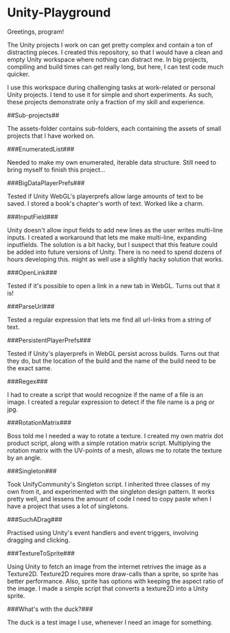# Unity-Playground

Greetings, program! 

The Unity projects I work on can get pretty complex and contain a ton of distracting pieces. I created this repository, so that I would have a clean and empty Unity workspace where nothing can distract me. In big projects, compiling and build times can get really long, but here, I can test code much quicker.

I use this workspace during challenging tasks at work-related or personal Unity projects. I tend to use it for simple and short experiments. As such, these projects demonstrate only a fraction of my skill and experience.

##Sub-projects##

The assets-folder contains sub-folders, each containing the assets of small projects that I have worked on.

###EnumeratedList###

Needed to make my own enumerated, iterable data structure. Still need to bring myself to finish this project...

###BigDataPlayerPrefs###

Tested if Unity WebGL's playerprefs allow large amounts of text to be saved. I stored a book's chapter's worth of text. Worked like a charm.

###InputField###

Unity doesn't allow input fields to add new lines as the user writes multi-line inputs. I created a workaround that lets me make multi-line, expanding inputfields. The solution is a bit hacky, but I suspect that this feature could be added into future versions of Unity. There is no need to spend dozens of hours developing this. might as well use a slightly hacky solution that works.

###OpenLink###

Tested if it's possible to open a link in a new tab in WebGL. Turns out that it is!

###ParseUrl###

Tested a regular expression that lets me find all url-links from a string of text.

###PersistentPlayerPrefs###

Tested if Unity's playerprefs in WebGL persist across builds. Turns out that they do, but the location of the build and the name of the build need to be the exact same.

###Regex###

I had to create a script that would recognize if the name of a file is an image. I created a regular expression to detect if the file name is a png or jpg.

###RotationMatrix###

Boss told me I needed a way to rotate a texture. I created my own matrix dot product script, along with a simple rotation matrix script. Multiplying the rotation matrix with the UV-points of a mesh, allows me to rotate the texture by an angle.

###Singleton###

Took UnifyCommunity's Singleton script. I inherited three classes of my own from it, and experimented with the singleton design pattern. It works pretty well, and lessens the amount of code I need to copy paste when I have a project that uses a lot of singletons.

###SuchADrag###

Practised using Unity's event handlers and event triggers, involving dragging and clicking.

###TextureToSprite###

Using Unity to fetch an image from the internet retrives the image as a Texture2D. Texture2D requires more draw-calls than a sprite, so sprite has better performance. Also, sprite has options with keeping the aspect ratio of the image. I made a simple script that converts a texture2D into a Unity sprite.

###What's with the duck?###

The duck is a test image I use, whenever I need an image for something.
